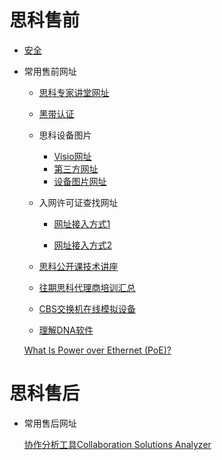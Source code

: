 # 思科售前

- [安全](安全_售前.md)

- 常用售前网址

  - [思科专家讲堂网址](https://cs.co/asksuccess)
  - [黑带认证](https://salesconnect.cisco.com/#/program/HUB-14191)
  - 思科设备图片
    - [Visio网址](https://www.cisco.com/c/en/us/products/visio-stencil-listing.html)
    - [第三方网址](https://vecta.io/symbols/260/cisco-unified-computing-system-and-hyperflex-systems-hci-part-2/113/ucsc-c240-m4s2-rear)
    - [设备图片网址](http://bx.cisco.com/cbx-portal/cbxshow.action)
  - 入网许可证查找网址
    
    - [网址接入方式1](https://cae-cnc-prd.cisco.com/pdtcnc/#/)
    
    - [网址接入方式2](https://pas.cisco.com/pdtcnc)
  - [思科公开课技术讲座](https://community.cisco.com/t5/%E6%9C%8D%E5%8A%A1%E6%94%AF%E6%8C%81%E5%8D%9A%E5%AE%A2/%E5%85%AC%E5%BC%80%E8%AF%BE-%E7%B3%BB%E5%88%97%E6%8A%80%E6%9C%AF%E8%AE%B2%E5%BA%A7%E5%85%A8%E9%9B%86%E8%B5%84%E6%96%99%E6%B1%87%E6%80%BB/ba-p/4365872)
  - [往期思科代理商培训汇总](https://community.cisco.com/t5/%E5%AE%A2%E6%88%B7%E4%BB%A3%E7%90%86%E5%95%86%E5%8D%9A%E5%AE%A2/%E5%BE%80%E6%9C%9F%E6%80%9D%E7%A7%91%E4%BB%A3%E7%90%86%E5%95%86%E5%9F%B9%E8%AE%AD%E6%B1%87%E6%80%BB/ba-p/4443929)
  - [CBS交换机在线模拟设备](https://community.cisco.com/t5/small-business-online-device-emulators/bd-p/911-discussions-online-device-emulators)
  - [理解DNA软件](https://www.cisco.com/c/en/us/products/collateral/software/dna-software-ebook-cte.html)
  
  
  
  [What Is Power over Ethernet (PoE)?](https://www.cisco.com/c/en/us/solutions/enterprise-networks/what-is-power-over-ethernet.html)
  
   	

# 思科售后

- 常用售后网址

  [协作分析工具Collaboration Solutions Analyzer](https://cway.cisco.com/tools/CollaborationSolutionsAnalyzer/)

  



